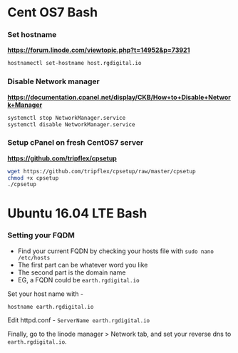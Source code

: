# Cent OS7 Bash

### Set hostname
**https://forum.linode.com/viewtopic.php?t=14952&p=73921**
```bash
hostnamectl set-hostname host.rgdigital.io
```

### Disable Network manager
**https://documentation.cpanel.net/display/CKB/How+to+Disable+Network+Manager**
```bash
systemctl stop NetworkManager.service
systemctl disable NetworkManager.service
```

### Setup cPanel on fresh CentOS7 server
**https://github.com/tripflex/cpsetup**
```bash
wget https://github.com/tripflex/cpsetup/raw/master/cpsetup
chmod +x cpsetup
./cpsetup
```

# Ubuntu 16.04 LTE Bash

### Setting your FQDM

- Find your current FQDN by checking your hosts file with `sudo nano /etc/hosts`
- The first part can be whatever word you like
- The second part is the domain name
- EG, a FQDN could be `earth.rgdigital.io`

Set your host name with -

`hostname earth.rgdigital.io`

Edit httpd.conf -
`ServerName earth.rgdigital.io`

Finally, go to the linode manager > Network tab, and set your reverse dns to `earth.rgdigital.io`.
